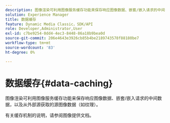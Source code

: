 ```yaml
---
description: 图像渲染可利用图像服务缓存功能来保存响应图像数据、嵌套/嵌入请求的中间数据，以及从外部源获取的源图像数据（如纹理）。
solution: Experience Manager
title: 数据缓存
feature: Dynamic Media Classic，SDK/API
role: Developer,Administrator,User
exl-id: c7be9254-0dd4-4ec3-8448-86a18b9bea0d
source-git-commit: 206e4643e3926cb85b4be2189743578f88180be7
workflow-type: tm+mt
source-wordcount: '83'
ht-degree: 0%

---
```


# 数据缓存{#data-caching}

图像渲染可利用图像服务缓存功能来保存响应图像数据、嵌套/嵌入请求的中间数据，以及从外部源获取的源图像数据（如纹理）。

有关缓存机制的说明，请参阅图像提供文档。
